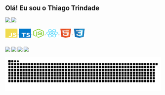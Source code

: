 ## Olá! Eu sou o Thiago Trindade
<div>
  <a href="https://github.com/trindadethiago">
  <img height="180em" src="https://github-readme-stats.vercel.app/api?username=trindadethiago&show_icons=true&theme=dracula&include_all_commits=true&count_private=true"/>
  <img height="180em" src="https://github-readme-stats.vercel.app/api/top-langs/?username=trindadethiago&layout=compact&langs_count=7&theme=dracula"/>
</div>
<div style="display: inline_block"><br>
  <img align="center" alt="trindade-Js" height="30" width="40" src="https://raw.githubusercontent.com/devicons/devicon/master/icons/javascript/javascript-plain.svg">
  <img align="center" alt="trindade-Ts" height="30" width="40" src="https://raw.githubusercontent.com/devicons/devicon/master/icons/typescript/typescript-plain.svg">
  <img align="center" alt="trindade-node" height="30" width="40" src="https://raw.githubusercontent.com/devicons/devicon/master/icons/nodejs/nodejs-plain.svg">
  <img align="center" alt="trindade-React" height="30" width="40" src="https://raw.githubusercontent.com/devicons/devicon/master/icons/react/react-original.svg">
  <img align="center" alt="trindade-HTML" height="30" width="40" src="https://raw.githubusercontent.com/devicons/devicon/master/icons/html5/html5-original.svg">
  <img align="center" alt="trindade-CSS" height="30" width="40" src="https://raw.githubusercontent.com/devicons/devicon/master/icons/css3/css3-original.svg">
</div>
  
  ##
 
<div> 
  <a href="https://instagram.com/trindadexd_" target="_blank"><img src="https://img.shields.io/badge/-Instagram-%23E4405F?style=for-the-badge&logo=instagram&logoColor=white" target="_blank"></a>
 	<a href="https://www.twitch.tv/trindadexd" target="_blank"><img src="https://img.shields.io/badge/Twitch-9146FF?style=for-the-badge&logo=twitch&logoColor=white" target="_blank"></a>
  <a href = "mailto:thiago.trindadexd@gmail.com"><img src="https://img.shields.io/badge/Gmail-D14836?style=for-the-badge&logo=gmail&logoColor=white" target="_blank"></a>
  <a href="https://www.linkedin.com/in/thiago-trindade" target="_blank"><img src="https://img.shields.io/badge/-LinkedIn-%230077B5?style=for-the-badge&logo=linkedin&logoColor=white" target="_blank"></a> 
 
  ![Snake animation](https://github.com/trindadethiago/trindadethiago/blob/output/github-contribution-grid-snake.svg)
 
</div>
